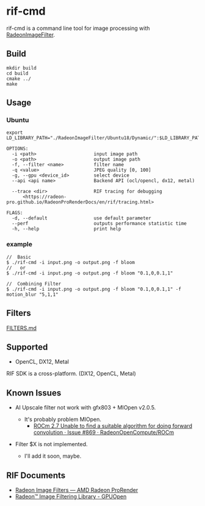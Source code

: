 # rif-cmd

rif-cmd is a command line tool for image processing with [RadeonImageFilter](https://github.com/GPUOpen-LibrariesAndSDKs/RadeonImageFilter).  

## Build

    mkdir build
    cd build
    cmake ../
    make
    
## Usage
### Ubuntu

    export LD_LIBRARY_PATH="./RadeonImageFilter/Ubuntu18/Dynamic/":$LD_LIBRARY_PATH

```
OPTIONS:
  -i <path>                     input image path
  -o <path>                     output image path
  -f, --filter <name>           filter name
  -q <value>                    JPEG quality [0, 100]
  -g, --gpu <device_id>         select device
  --api <api name>              Backend API (ocl/opencl, dx12, metal)

  --trace <dir>                 RIF tracing for debugging
      <https://radeon-pro.github.io/RadeonProRenderDocs/en/rif/tracing.html>

FLAGS:
  -d, --default                 use default parameter
  --perf                        outputs performance statistic time
  -h, --help                    print help

```

### example

```
//  Basic
$ ./rif-cmd -i input.png -o output.png -f bloom
//   or
$ ./rif-cmd -i input.png -o output.png -f bloom "0.1,0,0.1,1"

//  Combining Filter
$ ./rif-cmd -i input.png -o output.png -f bloom "0.1,0,0.1,1" -f motion_blur "5,1,1"

```

## Filters

[FILTERS.md](./FILTERS.md)

## Supported

  * OpenCL, DX12, Metal

  RIF SDK is a cross-platform. (DX12, OpenCL, Metal)  

## Known Issues

  * AI Upscale filter not work with gfx803 + MIOpen v2.0.5.  
    * It's probably problem MIOpen.
      * [ROCm 2.7 Unable to find a suitable algorithm for doing forward convolution · Issue #869 · RadeonOpenCompute/ROCm](https://github.com/RadeonOpenCompute/ROCm/issues/869)
  
  * Filter $X is not implemented.
    * I'll add it soon, maybe.

## RIF Documents

 * [Radeon Image Filters — AMD Radeon ProRender](https://radeon-pro.github.io/RadeonProRenderDocs/en/rif/about.html)
 * [Radeon™ Image Filtering Library - GPUOpen](https://gpuopen.com/radeon-image-filtering-library/)
